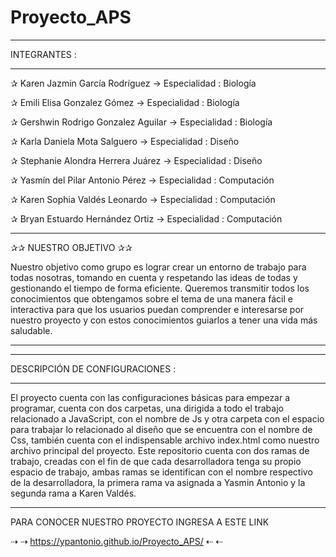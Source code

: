 # Proyecto_APS

____________________________________________________________________

INTEGRANTES :
____________________________________________________________________

✰ Karen Jazmin García Rodríguez       →  Especialidad : Biología

✰ Emili Elisa Gonzalez Gómez          →  Especialidad : Biología

✰ Gershwin Rodrigo Gonzalez Aguilar   →  Especialidad : Biología

✰ Karla Daniela Mota Salguero         →  Especialidad : Diseño              

✰ Stephanie Alondra Herrera Juárez    →  Especialidad : Diseño

✰ Yasmín del Pilar Antonio Pérez      →  Especialidad : Computación

✰ Karen Sophia Valdés Leonardo        →  Especialidad : Computación

✰ Bryan Estuardo Hernández Ortiz      →  Especialidad : Computación

____________________________________________________________________

✰✰   NUESTRO OBJETIVO  ✰✰

Nuestro objetivo como grupo es lograr crear un entorno de trabajo para todas nosotras, tomando en cuenta y respetando las ideas de todas y gestionando el tiempo de forma eficiente. Queremos transmitir todos los conocimientos que obtengamos sobre el tema de una manera fácil e interactiva para que los usuarios puedan comprender e interesarse por nuestro proyecto y con estos conocimientos guiarlos a tener una vida más saludable.

________________
___________________________

DESCRIPCIÓN DE CONFIGURACIONES :
__________________________________________________________________

El proyecto cuenta con las configuraciones básicas para empezar a programar, cuenta con dos carpetas, una dirigida a todo el trabajo relacionado a JavaScript, con el nombre de Js y otra carpeta con el espacio para trabajar lo relacionado al diseño que se encuentra con el nombre de Css, también cuenta con el indispensable archivo index.html como nuestro archivo principal del proyecto.
Este repositorio cuenta con dos ramas de trabajo, creadas con el fin de que cada desarrolladora tenga su propio espacio de trabajo, ambas ramas se identifican con el nombre respectivo de la desarrolladora, la primera rama va asignada a Yasmin Antonio y la segunda rama a Karen Valdés.

__________________________________________________________________

PARA CONOCER NUESTRO PROYECTO INGRESA A ESTE LINK 

⇢ ⇢   https://ypantonio.github.io/Proyecto_APS/   ⇠ ⇠